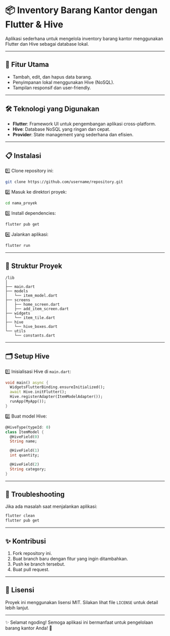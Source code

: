 # 📦 Inventory Barang Kantor dengan Flutter & Hive

Aplikasi sederhana untuk mengelola inventory barang kantor menggunakan Flutter dan Hive sebagai database lokal.

---

## 🚀 Fitur Utama
- Tambah, edit, dan hapus data barang.
- Penyimpanan lokal menggunakan Hive (NoSQL).
- Tampilan responsif dan user-friendly.

---

## 🛠️ Teknologi yang Digunakan
- **Flutter**: Framework UI untuk pengembangan aplikasi cross-platform.
- **Hive**: Database NoSQL yang ringan dan cepat.
- **Provider**: State management yang sederhana dan efisien.

---

## 📋 Instalasi

1️⃣ Clone repository ini:

```bash
git clone https://github.com/username/repository.git
```

2️⃣ Masuk ke direktori proyek:

```bash
cd nama_proyek
```

3️⃣ Install dependencies:

```bash
flutter pub get
```

4️⃣ Jalankan aplikasi:

```bash
flutter run
```

---

## 📂 Struktur Proyek

```
/lib
│
├── main.dart
├── models
│   └── item_model.dart
├── screens
│   ├── home_screen.dart
│   ├── add_item_screen.dart
├── widgets
│   └── item_tile.dart
├── hive
│   └── hive_boxes.dart
└── utils
    └── constants.dart
```

---

## 🗂️ Setup Hive

1️⃣ Inisialisasi Hive di `main.dart`:

```dart
void main() async {
  WidgetsFlutterBinding.ensureInitialized();
  await Hive.initFlutter();
  Hive.registerAdapter(ItemModelAdapter());
  runApp(MyApp());
}
```

2️⃣ Buat model Hive:

```dart
@HiveType(typeId: 0)
class ItemModel {
  @HiveField(0)
  String name;

  @HiveField(1)
  int quantity;

  @HiveField(2)
  String category;
}
```

---

## 🐞 Troubleshooting

Jika ada masalah saat menjalankan aplikasi:

```bash
flutter clean
flutter pub get
```

---

## ✨ Kontribusi

1. Fork repository ini.
2. Buat branch baru dengan fitur yang ingin ditambahkan.
3. Push ke branch tersebut.
4. Buat pull request.

---

## 📄 Lisensi

Proyek ini menggunakan lisensi MIT. Silakan lihat file `LICENSE` untuk detail lebih lanjut.

---

✨ Selamat ngoding! Semoga aplikasi ini bermanfaat untuk pengelolaan barang kantor Anda! 🚀

